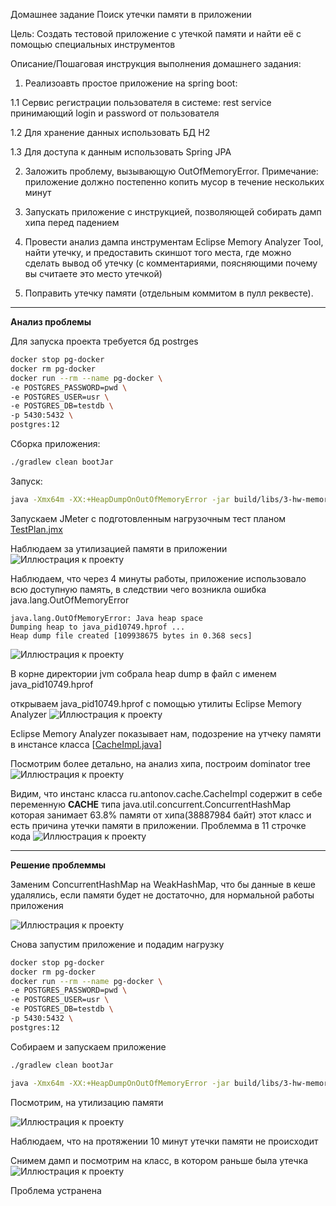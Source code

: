 Домашнее задание
Поиск утечки памяти в приложении

Цель:
Создать тестовой приложение с утечкой памяти и найти её с помощью специальных инструментов

Описание/Пошаговая инструкция выполнения домашнего задания:

1. Реализоавть простое приложение на spring boot:

1.1 Сервис регистрации пользователя в системе: rest service принимающий login и password от пользователя

1.2 Для хранение данных использовать БД H2

1.3 Для доступа к данным использовать Spring JPA

2. Заложить проблему, вызывающую OutOfMemoryError. Примечание: приложение должно постепенно копить мусор в течение
   нескольких минут

3. Запускать приложение с инструкцией, позволяющей собирать дамп хипа перед падением

4. Провести анализ дампа инструментам Eclipse Memory Analyzer Tool, найти утечку, и предоставить скиншот того места, где
   можно сделать вывод об утечку (с комментариями, поясняющими почему вы считаете это место утечкой)

5. Поправить утечку памяти (отдельным коммитом в пулл реквесте).

---
**Анализ проблемы**

Для запуска проекта требуется бд postrges

```bash
docker stop pg-docker
docker rm pg-docker
docker run --rm --name pg-docker \
-e POSTGRES_PASSWORD=pwd \
-e POSTGRES_USER=usr \
-e POSTGRES_DB=testdb \
-p 5430:5432 \
postgres:12
```

Сборка приложения:
```bash
./gradlew clean bootJar
```
Запуск:
```bash
java -Xmx64m -XX:+HeapDumpOnOutOfMemoryError -jar build/libs/3-hw-memory-dump-0.0.1-SNAPSHOT.jar
```
Запускаем JMeter с подготовленным нагрузочным тест планом [TestPlan.jmx](src/test/resources/TestPlan.jmx)

Наблюдаем за утилизацией памяти в приложении
![Иллюстрация к проекту](report/1.png)

Наблюдаем, что через 4 минуты работы, приложение использовало всю доступную память, в следствии чего возникла ошибка java.lang.OutOfMemoryError
```log
java.lang.OutOfMemoryError: Java heap space
Dumping heap to java_pid10749.hprof ...
Heap dump file created [109938675 bytes in 0.368 secs]
```

![Иллюстрация к проекту](report/2.png)

В корне директории jvm собрала heap dump в файл с именем java_pid10749.hprof

открываем java_pid10749.hprof с помощью утилиты Eclipse Memory Analyzer
![Иллюстрация к проекту](report/3.png)

Eclipse Memory Analyzer показывает нам, подозрение на утчеку памяти
в инстансе класса [[CacheImpl.java](src/main/java/ru/antonov/cache/CacheImpl.java)]

Посмотрим более детально, на анализ хипа, построим dominator tree
![Иллюстрация к проекту](report/4.png)

Видим, что инстанс класса ru.antonov.cache.CacheImpl содержит в себе переменную **CACHE** типа java.util.concurrent.ConcurrentHashMap
которая занимает 63.8% памяти от хипа(38887984 байт) этот класс и есть причина утечки памяти в приложении.
Проблемма в 11 строчке кода
![Иллюстрация к проекту](report/5.png)

---
**Решение проблеммы**

Заменим ConcurrentHashMap на WeakHashMap, что бы данные в кеше удалялись, 
если памяти будет не достаточно, для нормальной работы приложения

![Иллюстрация к проекту](report/6.png)

Снова запустим приложение и подадим нагрузку

```bash
docker stop pg-docker
docker rm pg-docker
docker run --rm --name pg-docker \
-e POSTGRES_PASSWORD=pwd \
-e POSTGRES_USER=usr \
-e POSTGRES_DB=testdb \
-p 5430:5432 \
postgres:12 
```

Собираем и запускаем приложение
```bash
./gradlew clean bootJar
```
```bash
java -Xmx64m -XX:+HeapDumpOnOutOfMemoryError -jar build/libs/3-hw-memory-dump-0.0.2-SNAPSHOT.jar
```

Посмотрим, на утилизацию памяти

![Иллюстрация к проекту](report/7.png)

Наблюдаем, что на протяжении 10 минут утечки памяти не происходит

Снимем дамп и посмотрим на класс, в котором раньше была утечка
![Иллюстрация к проекту](report/8.png)

Проблема устранена

